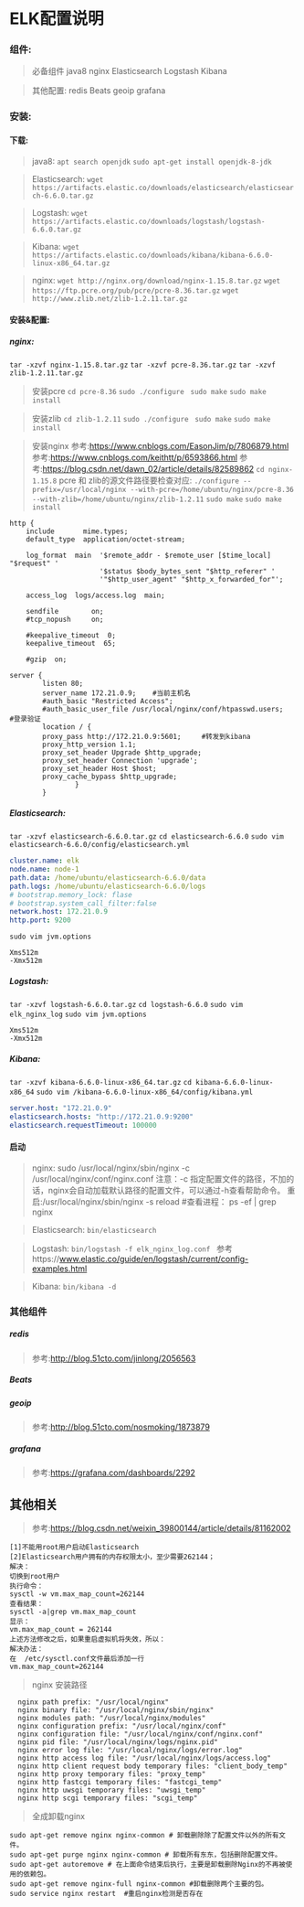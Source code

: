 # ELK配置说明

### 组件:
> 必备组件
java8
nginx
Elasticsearch
Logstash
Kibana

> 其他配置:
redis
Beats
geoip
grafana

### 安装:
#### 下载:
> java8:
`apt search openjdk`
`sudo apt-get install openjdk-8-jdk`

> Elasticsearch:
`wget https://artifacts.elastic.co/downloads/elasticsearch/elasticsearch-6.6.0.tar.gz`

> Logstash:
`wget https://artifacts.elastic.co/downloads/logstash/logstash-6.6.0.tar.gz`

> Kibana:
`wget https://artifacts.elastic.co/downloads/kibana/kibana-6.6.0-linux-x86_64.tar.gz`

> nginx:
`wget http://nginx.org/download/nginx-1.15.8.tar.gz`
`wget https://ftp.pcre.org/pub/pcre/pcre-8.36.tar.gz`
`wget http://www.zlib.net/zlib-1.2.11.tar.gz`

#### 安装&配置:

##### nginx:
`tar -xzvf nginx-1.15.8.tar.gz`
`tar -xzvf pcre-8.36.tar.gz`
`tar -xzvf zlib-1.2.11.tar.gz`
> 安装pcre
`cd pcre-8.36`
`sudo ./configure `
`sudo make`
`sudo make install`

> 安装zlib
`cd zlib-1.2.11`
`sudo ./configure `
`sudo make`
`sudo make install`

> 安装nginx
> 参考:https://www.cnblogs.com/EasonJim/p/7806879.html
> 参考:https://www.cnblogs.com/keithtt/p/6593866.html
> 参考:https://blog.csdn.net/dawn_02/article/details/82589862
`cd nginx-1.15.8`
pcre 和 zlib的源文件路径要检查对应:
`./configure --prefix=/usr/local/nginx --with-pcre=/home/ubuntu/nginx/pcre-8.36 --with-zlib=/home/ubuntu/nginx/zlib-1.2.11`
`sudo make`
`sudo make install`
```
http {
    include       mime.types;
    default_type  application/octet-stream;

    log_format  main  '$remote_addr - $remote_user [$time_local] "$request" '
                      '$status $body_bytes_sent "$http_referer" '
                      '"$http_user_agent" "$http_x_forwarded_for"';

    access_log  logs/access.log  main;

    sendfile        on;
    #tcp_nopush     on;

    #keepalive_timeout  0;
    keepalive_timeout  65;

    #gzip  on;

server {
        listen 80;
        server_name 172.21.0.9;    #当前主机名
        #auth_basic "Restricted Access";
        #auth_basic_user_file /usr/local/nginx/conf/htpasswd.users;      #登录验证
        location / {
        proxy_pass http://172.21.0.9:5601;     #转发到kibana
        proxy_http_version 1.1;
        proxy_set_header Upgrade $http_upgrade;
        proxy_set_header Connection 'upgrade';
        proxy_set_header Host $host;
        proxy_cache_bypass $http_upgrade;
                }
        }
```




##### Elasticsearch:
`tar -xzvf elasticsearch-6.6.0.tar.gz`
`cd elasticsearch-6.6.0`
`sudo vim elasticsearch-6.6.0/config/elasticsearch.yml`
```yml
cluster.name: elk
node.name: node-1
path.data: /home/ubuntu/elasticsearch-6.6.0/data
path.logs: /home/ubuntu/elasticsearch-6.6.0/logs
# bootstrap.memory_lock: flase
# bootstrap.system_call_filter:false
network.host: 172.21.0.9
http.port: 9200
```
`sudo vim jvm.options`
```
Xms512m
-Xmx512m
```


##### Logstash:
`tar -xzvf logstash-6.6.0.tar.gz`
`cd logstash-6.6.0`
`sudo vim elk_nginx_log`
`sudo vim jvm.options`
```
Xms512m
-Xmx512m
```

##### Kibana:
`tar -xzvf kibana-6.6.0-linux-x86_64.tar.gz`
`cd kibana-6.6.0-linux-x86_64`
`sudo vim /kibana-6.6.0-linux-x86_64/config/kibana.yml`
```yml
server.host: "172.21.0.9"
elasticsearch.hosts: "http://172.21.0.9:9200"
elasticsearch.requestTimeout: 100000
```


#### 启动
> nginx:
sudo /usr/local/nginx/sbin/nginx -c /usr/local/nginx/conf/nginx.conf
注意：-c 指定配置文件的路径，不加的话，nginx会自动加载默认路径的配置文件，可以通过-h查看帮助命令。
重启:/usr/local/nginx/sbin/nginx -s reload
#查看进程：
ps -ef | grep nginx

> Elasticsearch:
`bin/elasticsearch`


> Logstash:
`bin/logstash -f elk_nginx_log.conf `
> 参考https://www.elastic.co/guide/en/logstash/current/config-examples.html

> Kibana:
`bin/kibana -d`



### 其他组件
#####  redis
> 参考:http://blog.51cto.com/jinlong/2056563
#####  Beats
#####  geoip
> 参考:http://blog.51cto.com/nosmoking/1873879
##### grafana
> 参考:https://grafana.com/dashboards/2292


## 其他相关
> 参考:https://blog.csdn.net/weixin_39800144/article/details/81162002
```
[1]不能用root用户启动Elasticsearch
[2]Elasticsearch用户拥有的内存权限太小，至少需要262144；
解决：
切换到root用户
执行命令：
sysctl -w vm.max_map_count=262144
查看结果：
sysctl -a|grep vm.max_map_count
显示：
vm.max_map_count = 262144
上述方法修改之后，如果重启虚拟机将失效，所以：
解决办法：
在  /etc/sysctl.conf文件最后添加一行
vm.max_map_count=262144
```

> nginx 安装路径
```
  nginx path prefix: "/usr/local/nginx"
  nginx binary file: "/usr/local/nginx/sbin/nginx"
  nginx modules path: "/usr/local/nginx/modules"
  nginx configuration prefix: "/usr/local/nginx/conf"
  nginx configuration file: "/usr/local/nginx/conf/nginx.conf"
  nginx pid file: "/usr/local/nginx/logs/nginx.pid"
  nginx error log file: "/usr/local/nginx/logs/error.log"
  nginx http access log file: "/usr/local/nginx/logs/access.log"
  nginx http client request body temporary files: "client_body_temp"
  nginx http proxy temporary files: "proxy_temp"
  nginx http fastcgi temporary files: "fastcgi_temp"
  nginx http uwsgi temporary files: "uwsgi_temp"
  nginx http scgi temporary files: "scgi_temp"
```

> 全成卸载nginx
```
sudo apt-get remove nginx nginx-common # 卸载删除除了配置文件以外的所有文件。
sudo apt-get purge nginx nginx-common # 卸载所有东东，包括删除配置文件。
sudo apt-get autoremove # 在上面命令结束后执行，主要是卸载删除Nginx的不再被使用的依赖包。
sudo apt-get remove nginx-full nginx-common #卸载删除两个主要的包。
sudo service nginx restart  #重启nginx检测是否存在
```









